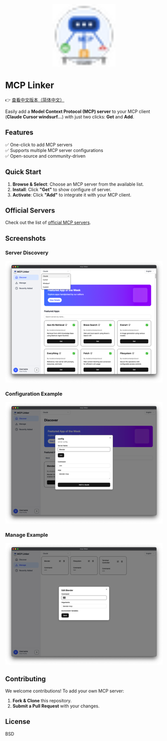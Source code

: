 <p align="center">
  <img src="src/assets/logo.png" alt="Project Logo" width="200" />
</p>

# MCP Linker

👉 [查看中文版本（简体中文）](./README.zh-CN.md)

Easily add a **Model Context Protocol (MCP) server** to your MCP client (**Claude Cursor windsurf...**) with just two clicks: **Get** and **Add**.

## Features

✅ One-click to add MCP servers  
✅ Supports multiple MCP server configurations  
✅ Open-source and community-driven  

## Quick Start

1. **Browse & Select**: Choose an MCP server from the available list.  
2. **Install**: Click **"Get"** to show configure of server.  
3. **Activate**: Click **"Add"** to integrate it with your MCP client.  

## Official Servers

Check out the list of [official MCP servers](https://github.com/modelcontextprotocol/servers).

## Screenshots

### Server Discovery
![Discover Screenshot](./images/home.png)

### Configuration Example
![Config Screenshot](./images/config.png)

### Manage Example
![Manage Screenshot](./images/manager.png)

## Contributing

We welcome contributions! To add your own MCP server:

1. **Fork & Clone** this repository.
2. **Submit a Pull Request** with your changes.

## License

BSD
